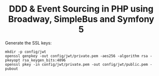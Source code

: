 <h1 align="center">
  DDD & Event Sourcing in PHP using Broadway, SimpleBus and Symfony 5
</h1>

Generate the SSL keys:
````
mkdir -p config/jwt
openssl genpkey -out config/jwt/private.pem -aes256 -algorithm rsa -pkeyopt rsa_keygen_bits:4096
openssl pkey -in config/jwt/private.pem -out config/jwt/public.pem -pubout
